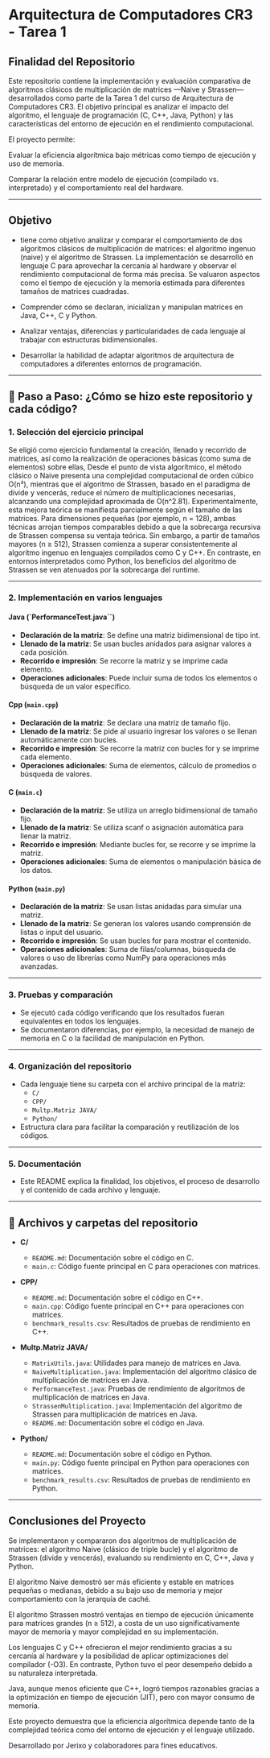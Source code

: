 # Arquitectura de Computadores CR3 - Tarea 1

## Finalidad del Repositorio

Este repositorio contiene la implementación y evaluación comparativa de algoritmos clásicos de multiplicación de matrices —Naive y Strassen— desarrollados como parte de la Tarea 1 del curso de Arquitectura de Computadores CR3. El objetivo principal es analizar el impacto del algoritmo, el lenguaje de programación (C, C++, Java, Python) y las características del entorno de ejecución en el rendimiento computacional.

El proyecto permite:

Evaluar la eficiencia algorítmica bajo métricas como tiempo de ejecución y uso de memoria.

Comparar la relación entre modelo de ejecución (compilado vs. interpretado) y el comportamiento real del hardware.

---

## Objetivo

- tiene como objetivo analizar y comparar el comportamiento de dos algoritmos clásicos de multiplicación de matrices: el algoritmo ingenuo (naive) y el algoritmo de Strassen. La implementación se desarrolló en lenguaje C para aprovechar la cercanía al hardware y observar el rendimiento computacional de forma más precisa. Se valuaron aspectos como el tiempo de ejecución y la memoria estimada para diferentes tamaños de matrices cuadradas.

- Comprender cómo se declaran, inicializan y manipulan matrices en Java, C++, C y Python.
- Analizar ventajas, diferencias y particularidades de cada lenguaje al trabajar con estructuras bidimensionales.
- Desarrollar la habilidad de adaptar algoritmos de arquitectura de computadores a diferentes entornos de programación.

---

## 👣 Paso a Paso: ¿Cómo se hizo este repositorio y cada código?

### 1. Selección del ejercicio principal

Se eligió como ejercicio fundamental la creación, llenado y recorrido de matrices, así como la realización de operaciones básicas (como suma de elementos) sobre ellas,
    Desde el punto de vista algorítmico, el método clásico o Naive presenta una complejidad computacional de orden cúbico O(n³), mientras que el algoritmo de Strassen, basado en el paradigma de divide y vencerás, reduce el número de multiplicaciones necesarias, alcanzando una complejidad aproximada de O(n^2.81).
     Experimentalmente, esta mejora teórica se manifiesta parcialmente según el tamaño de las matrices. Para dimensiones pequeñas (por ejemplo, n = 128), ambas técnicas arrojan tiempos comparables debido a que la sobrecarga recursiva de Strassen compensa su ventaja teórica. Sin embargo, a partir de tamaños mayores (n ≥ 512), Strassen comienza a superar consistentemente al algoritmo ingenuo en lenguajes compilados como C y C++. En contraste, en entornos interpretados como Python, los beneficios del algoritmo de Strassen se ven atenuados por la sobrecarga del runtime.


---

### 2. Implementación en varios lenguajes

#### Java (`PerformanceTest.java``)

- **Declaración de la matriz**: Se define una matriz bidimensional de tipo int.
- **Llenado de la matriz**: Se usan bucles anidados para asignar valores a cada posición.
- **Recorrido e impresión**: Se recorre la matriz y se imprime cada elemento.
- **Operaciones adicionales**: Puede incluir suma de todos los elementos o búsqueda de un valor específico.

#### Cpp (`main.cpp`)

- **Declaración de la matriz**: Se declara una matriz de tamaño fijo.
- **Llenado de la matriz**: Se pide al usuario ingresar los valores o se llenan automáticamente con bucles.
- **Recorrido e impresión**: Se recorre la matriz con bucles for y se imprime cada elemento.
- **Operaciones adicionales**: Suma de elementos, cálculo de promedios o búsqueda de valores.

#### C (`main.c`)

- **Declaración de la matriz**: Se utiliza un arreglo bidimensional de tamaño fijo.
- **Llenado de la matriz**: Se utiliza scanf o asignación automática para llenar la matriz.
- **Recorrido e impresión**: Mediante bucles for, se recorre y se imprime la matriz.
- **Operaciones adicionales**: Suma de elementos o manipulación básica de los datos.

#### Python (`main.py`)

- **Declaración de la matriz**: Se usan listas anidadas para simular una matriz.
- **Llenado de la matriz**: Se generan los valores usando comprensión de listas o input del usuario.
- **Recorrido e impresión**: Se usan bucles for para mostrar el contenido.
- **Operaciones adicionales**: Suma de filas/columnas, búsqueda de valores o uso de librerías como NumPy para operaciones más avanzadas.

---

### 3. Pruebas y comparación

- Se ejecutó cada código verificando que los resultados fueran equivalentes en todos los lenguajes.
- Se documentaron diferencias, por ejemplo, la necesidad de manejo de memoria en C o la facilidad de manipulación en Python.

---

### 4. Organización del repositorio

- Cada lenguaje tiene su carpeta con el archivo principal de la matriz:
    - `C/`
    - `CPP/`
    - `Multp.Matriz JAVA/`
    - `Python/`
- Estructura clara para facilitar la comparación y reutilización de los códigos.

---

### 5. Documentación

- Este README explica la finalidad, los objetivos, el proceso de desarrollo y el contenido de cada archivo y lenguaje.

---

## 📁 Archivos y carpetas del repositorio

- **C/**
  - `README.md`: Documentación sobre el código en C.
  - `main.c`: Código fuente principal en C para operaciones con matrices.

- **CPP/**
  - `README.md`: Documentación sobre el código en C++.
  - `main.cpp`: Código fuente principal en C++ para operaciones con matrices.
  - `benchmark_results.csv`: Resultados de pruebas de rendimiento en C++.

- **Multp.Matriz JAVA/**
  - `MatrixUtils.java`: Utilidades para manejo de matrices en Java.
  - `NaiveMultiplication.java`: Implementación del algoritmo clásico de multiplicación de matrices en Java.
  - `PerformanceTest.java`: Pruebas de rendimiento de algoritmos de multiplicación de matrices en Java.
  - `StrassenMultiplication.java`: Implementación del algoritmo de Strassen para multiplicación de matrices en Java.
  - `README.md`: Documentación sobre el código en Java.

- **Python/**
  - `README.md`: Documentación sobre el código en Python.
  - `main.py`: Código fuente principal en Python para operaciones con matrices.
  - `benchmark_results.csv`: Resultados de pruebas de rendimiento en Python.

---
## Conclusiones del Proyecto
Se implementaron y compararon dos algoritmos de multiplicación de matrices: el algoritmo Naive (clásico de triple bucle) y el algoritmo de Strassen (divide y vencerás), evaluando su rendimiento en C, C++, Java y Python.

El algoritmo Naive demostró ser más eficiente y estable en matrices pequeñas o medianas, debido a su bajo uso de memoria y mejor comportamiento con la jerarquía de caché.

El algoritmo Strassen mostró ventajas en tiempo de ejecución únicamente para matrices grandes (n ≥ 512), a costa de un uso significativamente mayor de memoria y mayor complejidad en su implementación.

Los lenguajes C y C++ ofrecieron el mejor rendimiento gracias a su cercanía al hardware y la posibilidad de aplicar optimizaciones del compilador (-O3). En contraste, Python tuvo el peor desempeño debido a su naturaleza interpretada.

Java, aunque menos eficiente que C++, logró tiempos razonables gracias a la optimización en tiempo de ejecución (JIT), pero con mayor consumo de memoria.

Este proyecto demuestra que la eficiencia algorítmica depende tanto de la complejidad teórica como del entorno de ejecución y el lenguaje utilizado.




Desarrollado por Jerixo y colaboradores para fines educativos.
